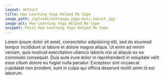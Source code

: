 ```yaml
---
layout: default
title: How Learning Yoga Helped Me Cope
image_path: /uploads/ashtanga-yoga-bali-sunset.jpg
image-alt: How Learning Yoga Helped Me Cope
snippet: Posts How Learning Yoga Helped Me Cope
---
```


Lorem ipsum dolor sit amet, consectetur adipisicing elit, sed do eiusmod tempor incididunt ut labore et dolore magna aliqua. Ut enim ad minim veniam, quis nostrud exercitation ullamco laboris nisi ut aliquip ex ea commodo consequat. Duis aute irure dolor in reprehenderit in voluptate velit esse cillum dolore eu fugiat nulla pariatur. Excepteur sint occaecat cupidatat non proident, sunt in culpa qui officia deserunt mollit anim id est laborum.
